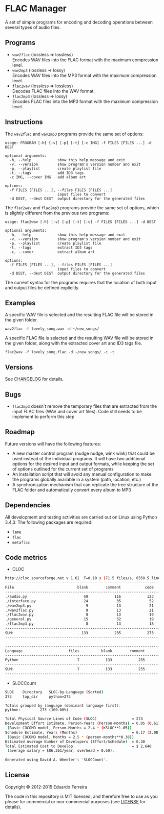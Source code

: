 # FLAC Manager

A set of simple programs for encoding and decoding operations between several
types of audio files.

## Programs

* `wav2flac` (lossless => lossless)  
Encodes WAV files into the FLAC format with the maximum compression level.
* `wav2mp3` (lossless => lossy)  
Encodes WAV files into the MP3 format with the maximum compression level.
* `flac2wav` (lossless => lossless)  
Decodes FLAC files into the WAV format.
* `flac2mp3` (lossless => lossy)  
Encodes FLAC files into the MP3 format with the maximum compression level.

## Instructions

The `wav2flac` and `wav2mp3` programs provide the same set of options:

    usage: PROGRAM [-h] [-v] [-p] [-t] [-c IMG] -f FILES [FILES ...] -d DEST

    optional arguments:
      -h, --help            show this help message and exit
      -v, --version         show program's version number and exit
      -p, --playlist        create playlist file
      -t, --tags            add ID3 tags
      -c IMG, --cover IMG   add album art

    options:
      -f FILES [FILES ...], --files FILES [FILES ...]
                            input files to convert
      -d DEST, --dest DEST  output directory for the generated files

The `flac2wav` and `flac2mp3` programs provide the same set of options, which
is slightly different from the previous two programs:

    usage: flac2wav [-h] [-v] [-p] [-t] [-c] -f FILES [FILES ...] -d DEST

    optional arguments:
      -h, --help            show this help message and exit
      -v, --version         show program's version number and exit
      -p, --playlist        create playlist file
      -t, --tags            extract ID3 tags
      -c, --cover           extract album art

    options:
      -f FILES [FILES ...], --files FILES [FILES ...]
                            input files to convert
      -d DEST, --dest DEST  output directory for the generated files

The current syntax for the programs requires that the location of both input
and output files be defined explicitly.

## Examples

A specific WAV file is selected and the resulting FLAC file will be stored in
the given folder.

    wav2flac -f lovely_song.wav -d ~/new_songs/

A specific FLAC file is selected and the resulting WAV file will be stored in
the given folder, along with the extracted cover art and ID3 tags file.

    flac2wav -f lovely_song.flac -d ~/new_songs/ -c -t

## Versions

See [CHANGELOG](CHANGELOG.md) for details.

## Bugs

* `flac2mp3` doesn't remove the temporary files that are extracted from the input FLAC files (WAV and cover art files). Code still needs to be implement to perform this step

## Roadmap

Future versions will have the following features:

* A new master control program (nudge nudge, wink wink) that could be used instead of the individual programs. It will have two additional options for the desired input and output formats, while keeping the set of options outlined for the current set of programs
* An installation script that will avoid any manual configuration to make the programs globally available in a system (path, location, etc.)
* A synchronization mechanism that can replicate the tree structure of the FLAC folder and automatically convert every album to MP3

## Dependencies

All development and testing activities are carried out on Linux using Python 3.4.3. The following packages are required:

* `lame`
* `flac`
* `metaflac`

## Code metrics

* CLOC

```sh
http://cloc.sourceforge.net v 1.62  T=0.10 s (71.5 files/s, 6550.5 lines/s)
-------------------------------------------------------------------------------
File                             blank        comment           code
-------------------------------------------------------------------------------
./audio.py                          60            116            123
./interface.py                      24             35             52
./wav2mp3.py                         9             13             21
./wav2flac.py                        9             13             21
./flac2wav.py                        8             13             19
./general.py                        15             32             19
./flac2mp3.py                        8             13             18
-------------------------------------------------------------------------------
SUM:                               133            235            273
-------------------------------------------------------------------------------

-------------------------------------------------------------------------------
Language                     files          blank        comment           code
-------------------------------------------------------------------------------
Python                           7            133            235            273
-------------------------------------------------------------------------------
SUM:                             7            133            235            273
-------------------------------------------------------------------------------
```

* SLOCCount

```sh
SLOC	Directory	SLOC-by-Language (Sorted)
273     top_dir     python=273

Totals grouped by language (dominant language first):
python:         273 (100.00%)

Total Physical Source Lines of Code (SLOC)                = 273
Development Effort Estimate, Person-Years (Person-Months) = 0.05 (0.61)
 (Basic COCOMO model, Person-Months = 2.4 * (KSLOC**1.05))
Schedule Estimate, Years (Months)                         = 0.17 (2.08)
 (Basic COCOMO model, Months = 2.5 * (person-months**0.38))
Estimated Average Number of Developers (Effort/Schedule)  = 0.30
Total Estimated Cost to Develop                           = $ 2,648
 (average salary = $86,261/year, overhead = 0.60).
 
Generated using David A. Wheeler's 'SLOCCount'.
```

## License

Copyright © 2012-2015 Eduardo Ferreira

The code in this repository is MIT licensed, and therefore free to use as you please for commercial or non-commercial purposes (see [LICENSE](LICENSE) for details).
